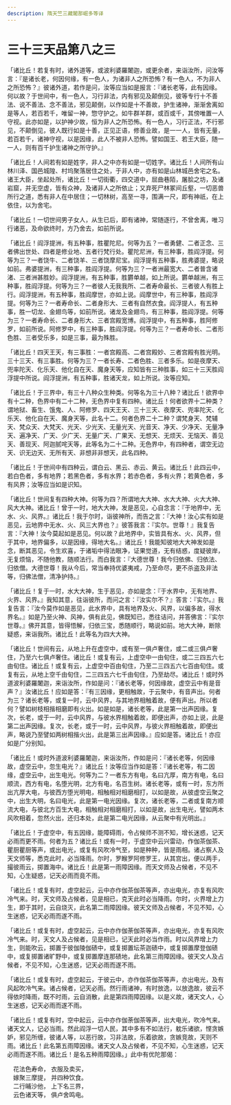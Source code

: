 ```yaml
---
description: 隋天竺三藏闍那崛多等译
---
```


# 三十三天品第八之三

「诸比丘！若复有时，诸外道等，或波利婆羅闍迦，或更余者，来诣汝所，问汝等言：『是诸长老，何因何缘，有一色人，为诸非人之所恐怖？有一色人，不为非人之所恐怖？』彼诸外道，若作是问，汝等应当如是报言：『诸长老等，此有因缘。何以故？于世间中，有一色人，习行非法，内有邪见及颠倒见，彼等专行十不善法、说不善法、念不善法，邪见颠倒，以作如是十不善故，护生诸神，渐渐舍离如是等人，若百若千，唯留一神，惣守护之。如牛群羊群，或百或千，其傍唯置一人守视。此亦如是，以护神少故，恒为非人之所恐怖。有一色人，习行正法，不行邪见，不颠倒见，彼人既行如是十善，正见正语，修善业故，是一一人，皆有无量，若百若千，诸神守视，以是因缘，此人不被非人恐怖。譬如国王、若王大臣，随一一人，则有百千护生诸神之所守护。』

「诸比丘！人间若有如是姓字，非人之中亦有如是一切姓字。诸比丘！人间所有山林川泽、国邑城隍、村坞聚落居住之处，于非人中，亦有如是山林城邑舍宅之名。诸王大臣，坐起处所，诸比丘！一切街衢，四交道中，屈曲巷陌，屠脍之坊，及诸岩窟，并无空虚，皆有众神，及诸非人之所依止；又弃死尸林冢间丘壑，一切恶兽所行之道，悉有非人在中居住；一切林树，高至一寻，围满一尺，即有神祇，在上依住，以为舍宅。

「诸比丘！一切世间男子女人，从生已后，即有诸神，常随逐行，不曾舍离，唯习行诸恶，及命欲终时，方乃舍去，如前所说。

「诸比丘！阎浮提洲，有五种事，胜瞿陀尼。何等为五？一者勇健、二者正念、三者佛出世处、四者是修业地、五者行梵行处。瞿陀尼洲，有三种事，胜阎浮提。何等为三？一者饶牛、二者饶羊、三者饶摩尼宝。阎浮提有五种事，胜弗婆提，略说如前。弗婆提洲，有三种事，胜阎浮提。何等为三？一者洲最宽大、二者普含诸渚、三者洲甚胜妙。阎浮提洲，有五种事，胜欝单越，如上所说。欝单越洲，有三种事，胜阎浮提。何等为三？一者彼人无我我所、二者寿命最长、三者彼人有胜上行。阎浮提洲，有五种事，胜阎摩世，亦如上说。阎摩世中，有三种事，胜阎浮提。何等为三？一者寿命长、二者身形大、三者有自然衣食。阎浮提人，有五种事，胜一切龙、金翅鸟等，如前所说。诸龙及金翅鸟，有三种事，胜阎浮提。何等为三？一者寿命长、二者身形大、三者宫殿宽博。阎浮提中，有五种事，胜阿修罗，如前所说。阿修罗中，有三种事，胜阎浮提。何等为三？一者寿命长、二者形色胜、三者受乐多，如是三事，最为殊胜。

「诸比丘！四天王天，有三事胜：一者宫殿高、二者宫殿妙、三者宫殿有胜光明。三十三天、有三事胜。何等为三？一者长寿、二者色胜、三者多乐。如是夜摩天、兜率陀天、化乐天、他化自在天、魔身天等，应知皆有三种胜事，如三十三天胜阎浮提中所说。阎浮提洲，有五种事，胜诸天龙，如上所说。汝等应知。

「诸比丘！于三界中，有三十八种众生种类。何等名为三十八种？诸比丘！欲界中有十二种，色界中有二十二种，无色界中复有四种。诸比丘！何者欲界十二种类？谓地狱、畜生、饿鬼、人、阿修罗、四天王天、三十三天、夜摩天、兜率陀天、化乐天、他化自在天、魔身天等，此名十二。何者色界二十二种？谓梵身天、梵辅天、梵众天、大梵天、光天、少光天、无量光天、光音天、净天、少净天、无量净天、遍净天、广天、少广天、无量广天、广果天、无想天、无烦天、无恼天、善见天、善现天、阿迦腻咤天等，此等名为二十二种。无色界中，有四种者，谓空无边天、识无边天、无所有天、非想非非想天，此名四种。

「诸比丘！于世间中有四种云，谓白云、黑云、赤云、黄云。诸比丘！此四云中，若白色者，多有地界；若黑色者，多有水界；若赤色者，多有火界；若黄色者，多有风界；汝等应当如是识知。

「诸比丘！世间复有四种大神。何等为四？所谓地大大神、水大大神、火大大神、风大大神。诸比丘！曾于一时，地大大神，发是恶见，心自念言：『于地界中，无水、火、风界。』诸比丘！我于尔时，诣彼神所，而告之言：『大神！汝心实有如是恶见，云地界中无水、火、风三大界也？』彼答我言：『实尔。世尊！』我复告言：『大神！汝今莫起如是恶见。何以故？此地界中，实皆具有水、火、风界，但于其中，地界偏多，以是因缘，得地大名。』诸比丘！我能知彼地大大神发如是念，断其恶见，令生欢喜，于诸垢中得法眼净，证果觉道，无有结惑，度疑彼岸，无复烦恼，不随他教，随顺法行。而白我言：『大德世尊！我今归依佛、归依法、归依僧。大德世尊！我从今后，常当奉持优婆夷戒，乃至命尽，更不杀盗及非法等，归佛法僧，清净护持。』

「诸比丘！复于一时，水大大神，生于恶见，亦如是念：『于水界中，无有地界、火界、风界。』我知其意，往诣彼所，而问之言：『汝实尔不？』答言：『实尔。』我复告言：『汝今莫作如是恶见，此水界中，具有地界及火、风界，以偏多故，得水界名。』如是乃至火神、风神，俱有此见，佛既知已，悉往诘问，并答佛言：『实尔世尊。』佛开其意，皆得悟解，归依三宝，悉随顺行，略说如前。地大大神，断除疑惑，来诣我所。诸比丘！此等名为四大大神。

「诸比丘！世间有云，从地上升在虚空中，或有至一俱卢奢住，或二或三俱卢奢住，乃至六七俱卢奢住。诸比丘！或复有云，上虚空中一由旬住，或二三四五六七由旬住。诸比丘！或复有云，上虚空中百由旬住，乃至二三四五六七百由旬住。或复有云，从地上空千由旬住，二三四五六七千由旬住，乃至劫尽。诸比丘！或时外道波利婆羅闍迦，来诣汝所，作如是问：『诸长老等，何因缘故，虚空云中有是音声？』汝诸比丘！应如是答：『有三因缘，更相触故，于云聚中，有音声出。何者为三？诸长老等，或复一时，云中风界，与其地界相触着故，便有声出。所以者何？譬如树枝相揩相磨即有火出。如是如是，诸长老等，此是第一出声因缘。复次，长老，或于一时，云中风界，与彼水界相触着故，即便出声，亦如上说，此是第二出声因缘。复次，长老，或于一时，云中风界，与彼火界相触着故，即便出声，略说乃至譬如两树相揩火出，此是第三出声因缘。』应如是答。诸比丘！亦应如是广分别知。

「诸比丘！或时外道波利婆羅闍迦，来诣汝所，作如是问：『诸长老等，何因缘故，虚空云中，忽生电光？』诸比丘！汝等应当作如是答：『诸长老等，有二因缘，虚空云中，出生电光。何等为二？一者东方有电，名曰亢厚，南方有电，名曰顺流，西方有电，名堕光明，北方有电，名百生树。诸长老等，或有一时，东方所出亢厚大电，与彼西方堕光明电，相触相对相磨相打，以如是故，从彼虚空云聚之中，出生大明，名曰电光，此是第一电光因缘。复次，诸长老等，二者或复南方顺流大电，与彼北方百生大电，相触相对相磨相打，以如是故，出生电光，譬如两木风吹相着，忽然火出，还归本处，此是第二电光因缘，从云聚中有光明出。』

「诸比丘！于虚空中，有五因缘，能障碍雨，令占候师不测不知，增长迷惑，记天必雨而更不雨。何者为五？诸比丘！或有一时，于虚空中云兴雷动，作伽茶伽茶、瞿厨瞿厨等声，或出电光，或复有风吹冷气至，如是种种，皆是雨相。诸占察人及天文师等，悉克此时，必当降雨。尔时，罗睺罗阿修罗王，从其宫出，便以两手，撮彼雨云，掷置海中。诸比丘！此是第一雨障因缘。而天文师及占候者，不见不知，心生疑惑，记天必雨而竟不雨。

「诸比丘！或复有时，虚空起云，云中亦作伽茶伽茶等声，亦出电光，亦复有风吹冷气来。时，天文师及占候者，见是相已，克天此时必当降雨。尔时，火界增上力生，即于其时，云自烧灭，此名第二雨障因缘。彼天文师及占候者，不见不知，心生迷惑，记天必雨而遂不雨。

「诸比丘！或复有时，虚空起云，云中亦作伽荼伽茶等声，亦出电光，亦复有风吹冷气来。时，天文人及占候者，见是相已，记天此时必当作雨。时以风界增上力生，则能吹云，掷置于彼伽陵伽碛中，或复掷置坛茶迦碛中，或复掷置摩登伽碛中，或复掷置诸旷野中，或复掷置摩连那碛地，此名第三雨障因缘。彼天文人及占候者，不见不知，心生迷惑，记天必雨而遂不雨。

「诸比丘！或复有时，虚空起云，于彼云中，亦作伽茶伽茶等声，亦出电光，及有风起吹冷气来。诸占候者，记天必雨。然行雨诸神，有时放逸，以放逸故，彼云不得依时降雨，既不时雨，云自消散，此是第四雨障因缘。以是义故，诸天文人，心生迷惑，记天必雨而遂不雨。

「诸比丘！或复有时，空中起云，云中亦作伽荼伽茶等声，出大电光，吹冷气来。诸天文人，记必当雨。然此阎浮一切人民，其中多有不如法行，躭乐诸欲，悭贪嫉妒，邪见所缠，彼诸人等，以恶行故，习非法故，乐着欲故，贪嫉竞故，天则不雨。诸比丘！此名第五雨障因缘。诸天文人及占候者，不见不知，心生迷惑，记天必雨而遂不雨。诸比丘！是名五种雨障因缘。」此中有优陀那偈：

　花法色寿命， 衣服及卖买，\
　嫁聚三摩提， 并四种饮食。\
　二行晡沙他， 上下名三界，\
　云色诸天等， 俱卢舍鸣电。
